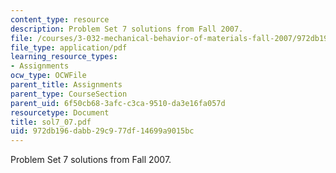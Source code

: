 ```yaml
---
content_type: resource
description: Problem Set 7 solutions from Fall 2007.
file: /courses/3-032-mechanical-behavior-of-materials-fall-2007/972db196dabb29c977df14699a9015bc_sol7_07.pdf
file_type: application/pdf
learning_resource_types:
- Assignments
ocw_type: OCWFile
parent_title: Assignments
parent_type: CourseSection
parent_uid: 6f50cb68-3afc-c3ca-9510-da3e16fa057d
resourcetype: Document
title: sol7_07.pdf
uid: 972db196-dabb-29c9-77df-14699a9015bc
---
```

Problem Set 7 solutions from Fall 2007.

